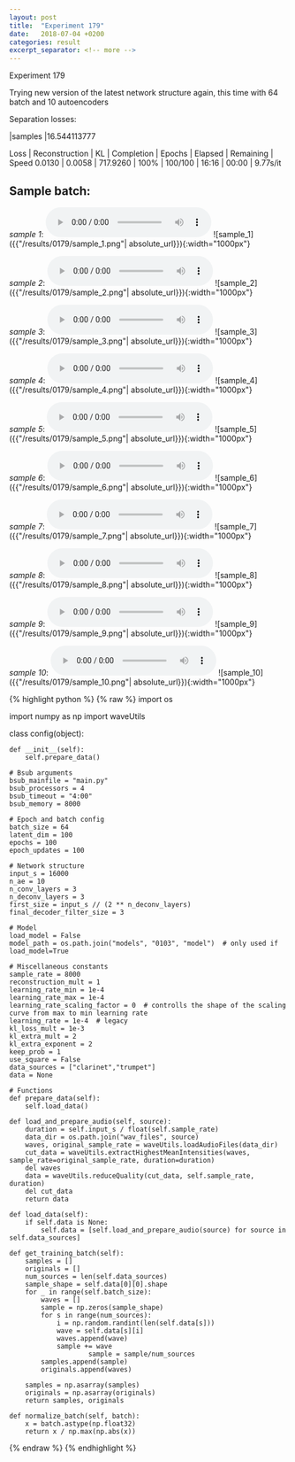```yaml
---
layout: post
title:  "Experiment 179"
date:   2018-07-04 +0200
categories: result
excerpt_separator: <!-- more -->
---
```

Experiment 179

Trying new version of the latest network structure again, this time with 64 batch and 10 autoencoders

Separation losses:

|samples
|16.544113777

Loss | Reconstruction | KL | Completion | Epochs | Elapsed | Remaining | Speed
0.0130 | 0.0058 | 717.9260 | 100% | 100/100 | 16:16 | 00:00 | 9.77s/it<!-- more -->

## **Sample batch**:
_sample 1_:
<audio src="/ResultsOverview/results/0179/sample_1.wav" controls preload></audio>
![sample_1]({{"/results/0179/sample_1.png"| absolute_url}}){:width="1000px"}

_sample 2_:
<audio src="/ResultsOverview/results/0179/sample_2.wav" controls preload></audio>
![sample_2]({{"/results/0179/sample_2.png"| absolute_url}}){:width="1000px"}

_sample 3_:
<audio src="/ResultsOverview/results/0179/sample_3.wav" controls preload></audio>
![sample_3]({{"/results/0179/sample_3.png"| absolute_url}}){:width="1000px"}

_sample 4_:
<audio src="/ResultsOverview/results/0179/sample_4.wav" controls preload></audio>
![sample_4]({{"/results/0179/sample_4.png"| absolute_url}}){:width="1000px"}

_sample 5_:
<audio src="/ResultsOverview/results/0179/sample_5.wav" controls preload></audio>
![sample_5]({{"/results/0179/sample_5.png"| absolute_url}}){:width="1000px"}

_sample 6_:
<audio src="/ResultsOverview/results/0179/sample_6.wav" controls preload></audio>
![sample_6]({{"/results/0179/sample_6.png"| absolute_url}}){:width="1000px"}

_sample 7_:
<audio src="/ResultsOverview/results/0179/sample_7.wav" controls preload></audio>
![sample_7]({{"/results/0179/sample_7.png"| absolute_url}}){:width="1000px"}

_sample 8_:
<audio src="/ResultsOverview/results/0179/sample_8.wav" controls preload></audio>
![sample_8]({{"/results/0179/sample_8.png"| absolute_url}}){:width="1000px"}

_sample 9_:
<audio src="/ResultsOverview/results/0179/sample_9.wav" controls preload></audio>
![sample_9]({{"/results/0179/sample_9.png"| absolute_url}}){:width="1000px"}

_sample 10_:
<audio src="/ResultsOverview/results/0179/sample_10.wav" controls preload></audio>
![sample_10]({{"/results/0179/sample_10.png"| absolute_url}}){:width="1000px"}


{% highlight python %}
{% raw %}
import os

import numpy as np
import waveUtils


class config(object):

	def __init__(self):
		self.prepare_data()

	# Bsub arguments
	bsub_mainfile = "main.py"
	bsub_processors = 4
	bsub_timeout = "4:00"
	bsub_memory = 8000

	# Epoch and batch config
	batch_size = 64
	latent_dim = 100
	epochs = 100
	epoch_updates = 100

	# Network structure
	input_s = 16000
	n_ae = 10
	n_conv_layers = 3
	n_deconv_layers = 3
	first_size = input_s // (2 ** n_deconv_layers)
	final_decoder_filter_size = 3

	# Model
	load_model = False
	model_path = os.path.join("models", "0103", "model")  # only used if load_model=True

	# Miscellaneous constants
	sample_rate = 8000
	reconstruction_mult = 1
	learning_rate_min = 1e-4
	learning_rate_max = 1e-4
	learning_rate_scaling_factor = 0  # controlls the shape of the scaling curve from max to min learning rate
	learning_rate = 1e-4  # legacy
	kl_loss_mult = 1e-3
	kl_extra_mult = 2
	kl_extra_exponent = 2
	keep_prob = 1
	use_square = False
	data_sources = ["clarinet","trumpet"]
	data = None

	# Functions
	def prepare_data(self):
		self.load_data()

	def load_and_prepare_audio(self, source):
		duration = self.input_s / float(self.sample_rate)
		data_dir = os.path.join("wav_files", source)
		waves, original_sample_rate = waveUtils.loadAudioFiles(data_dir)
		cut_data = waveUtils.extractHighestMeanIntensities(waves, sample_rate=original_sample_rate, duration=duration)
		del waves
		data = waveUtils.reduceQuality(cut_data, self.sample_rate, duration)
		del cut_data
		return data

	def load_data(self):
		if self.data is None:
			self.data = [self.load_and_prepare_audio(source) for source in self.data_sources]

	def get_training_batch(self):
		samples = []
		originals = []
		num_sources = len(self.data_sources)
		sample_shape = self.data[0][0].shape
		for _ in range(self.batch_size):
			waves = []
			sample = np.zeros(sample_shape)
			for s in range(num_sources):
				i = np.random.randint(len(self.data[s]))
				wave = self.data[s][i]
				waves.append(wave)
				sample += wave
                        sample = sample/num_sources
			samples.append(sample)
			originals.append(waves)

		samples = np.asarray(samples)
		originals = np.asarray(originals)
		return samples, originals

	def normalize_batch(self, batch):
		x = batch.astype(np.float32)
		return x / np.max(np.abs(x))


{% endraw %}
{% endhighlight %}
